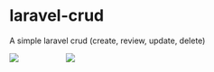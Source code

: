 # laravel-crud
A simple laravel crud (create, review, update, delete)

<img src="http://www.graciomar.com.br/images/laravel.jpg"  widt="400" style="margin-right:80px;" /> <img src="http://www.graciomar.com.br/images/composer.jpg"  widt="400" />
